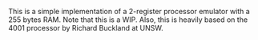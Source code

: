 This is a simple implementation of a 2-register processor emulator with a 255 bytes RAM. Note that this is a WIP. Also, this is heavily based on the 4001 processor by Richard Buckland at UNSW.

